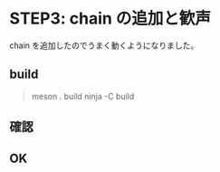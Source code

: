# STEP3: chain の追加と歓声
chain を追加したのでうまく動くようになりました。

## build
> meson . build 
> ninja -C build

## 確認

## OK
